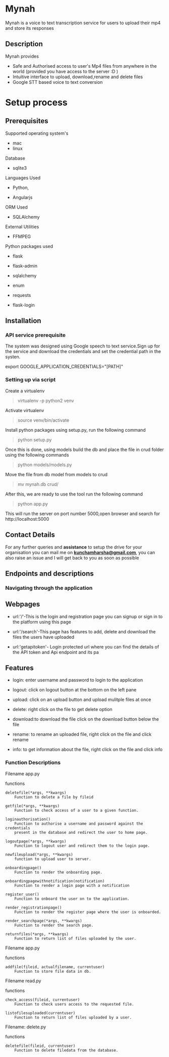 # Mynah
Mynah is a voice to text transcription service for users to upload their mp4 and store its responses

## Description

Mynah provides 

* Safe and Authorised access to user's Mp4 files from anywhere in the world (provided you have access to the server :D )
* Intuitive interface to upload, download,rename and delete files
* Google STT based voice to text conversion

# Setup process

## Prerequisites

Supported operating system's
* mac
* linux

Database
* sqlite3

Languages Used
* Python,

* Angularjs

ORM Used
* SQLAlchemy

External Utilities

* FFMPEG

Python packages used

* flask

* flask-admin

* sqlalchemy

* enum

* requests

* flask-login


## Installation 

### API service prerequisite

The system was designed using Google speech to text service.Sign up for the service and download the credentials and set the credential path in the systen.

export GOOGLE_APPLICATION_CREDENTIALS="[PATH]"


### Setting up via script


Create a virtualenv

>virtualenv -p python2 venv

Activate virtualenv

>source venv/bin/activate

Install python packages using setup.py, run the following command

>python setup.py

Once this is done, using models build the db and place the file in crud folder using the following commands

>python models/models.py

Move the file from db model from models to crud

>mv mynah.db crud/

After this, we are ready to use the tool run the following command

>python app.py

This will run the server on port number 5000,open browser and search for http://localhost:5000 


## Contact Details

For any further queries and **assistance** to setup the drive for your organisation you can mail me on **kunchamharsha@gmail.com**,
you can also raise an issue and I will get back to you as soon as possible


## Endpoints and descriptions


### Navigating through the application

## Webpages

* url:'/'-This is the login and registration page you can signup or sign in to the platform using this page

* url:'/search'-This page has features to add, delete and download the files the users have uploaded

* url:'getapitoken'- Login protected url where you can find the details of the API token and Api endpoint and its pa

## Features

* login: enter username and password to login to the application

* logout: click on logout button at the bottom on the left pane

* upload: click on an upload button and upload mulitple files at once

* delete: right click on the file to get delete option

* download:to download the file click on the download button below the file

* rename: to rename an uploaded file, right click on the file and click rename

* info: to get information about the file, right click on the file and click info



### Function Descriptions

Filename app.py

functions

    deletefile(*args, **kwargs)
        Function to delete a file by fileid

    getfile(*args, **kwargs)
        Function to check access of a user to a given function.

    loginauthorisation()
        Function to authorise a username and password against the credentials
        present in the database and redirect the user to home page.

    logoutpage(*args, **kwargs)
        Function to logout user and redirect them to the login page.

    newfileupload(*args, **kwargs)
        function to upload user to server.

    onboardingpage()
        Function to render the onboarding page.

    onboardingpagewithnotification(notification)
        Function to render a login page with a notification

    register_user()
        Function to onboard the user on to the application.

    render_registrationpage()
        Function to render the register page where the user is onboarded.

    render_searchpage(*args, **kwargs)
        Function to render the search page.

    returnfiles(*args, **kwargs)
        Function to return list of files uploaded by the user.

Filename app.py

functions

    addfile(fileid, actualfilename, currentuser)
        Function to store file data in db.


Filename read.py

functions

    check_access(fileid, currentuser)
        Function to check users access to the requested file.

    listofilesuploaded(currentuser)
        Function to return list of files uploaded by a user.

Filename: delete.py

functions

    deletefile(fileid, currentuser)
        Function to delete filedata from the database.



